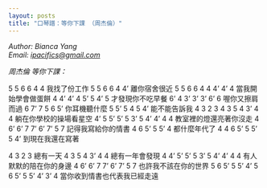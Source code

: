 ```yaml
---
layout: posts
title: "口琴譜：等你下課 （周杰倫）"
---
```

*Author: Bianca Yang*<br>
*Email: ipacifics@gmail.com*<br>

*周杰倫 等你下課：*

5 5 6 6 4 4
我找了份工作
5 5 6 6 4 4’
離你宿舍很近
5 5 6 6 4 4 4’ 4’ 4
當我開始學會做蛋餅
4 4’ 4’ 4 5’ 5 4’ 5
才發現你不吃早餐
6’ 4 3’ 3’ 3’ 6’ 6
喔你又擦肩而過
6 7’ 7 5 6 5’
你耳機聽什麼
5 5’ 5 4 5 4’
能不能告訴我
4 3 2 3 4 3 5 4 3’ 4 4
躺在你學校的操場看星空
4’ 5 5’ 5’ 5 3’ 5 4’ 4’ 4 4
教室裡的燈還亮著你沒走
4 6’ 6’ 7 7’ 6’ 7’ 5 7
記得我寫給你的情書
4 6 5’ 5 5’ 4
都什麼年代了
4 4 6 5’ 5 5’ 5 4’
到現在我還在寫著

4 3 2 3
總有一天
4 3 5 4 3’ 4 4
總有一年會發現
4 4’ 5’ 5’ 5 3’ 5 4’ 4’ 4 4
有人默默的陪在你的身邊
4 6’ 6’ 7 7’ 6’ 7’ 5 7
也許我不該在你的世界
5 6 5’ 5 5’ 4’ 5 6 5’ 5 5’ 4’ 3’ 4
當你收到情書也代表我已經走遠
